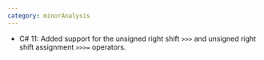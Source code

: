 ```yaml
---
category: minorAnalysis
---
```

* C# 11: Added support for the unsigned right shift `>>>` and unsigned right shift assignment `>>>=` operators.